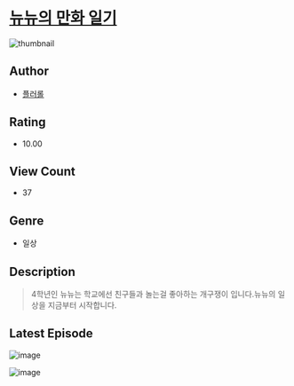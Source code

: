 # [뉴뉴의 만화 일기](https://comic.naver.com/challenge/list?titleId=811232)
![thumbnail](https://image-comic.pstatic.net/user_contents_data/challenge_comic/2023/05/25/367226/upload_7161112876079853619_480x623.jpeg)

## Author
- [플러롤](https://comic.naver.com/artistTitle?id=367226)

## Rating
- 10.00

## View Count
- 37

## Genre
- 일상

## Description
> 4학년인 뉴뉴는 학교에선 친구들과 놀는걸 좋아하는 개구쟁이 입니다.뉴뉴의 일상을 지금부터 시작합니다.


## Latest Episode
![image](https://image-comic.pstatic.net/user_contents_data/challenge_comic/2023/05/25/367226/upload_7365972787350288738.jpeg)

![image](https://image-comic.pstatic.net/user_contents_data/challenge_comic/2023/05/25/367226/upload_3834077526816272441.jpeg)

